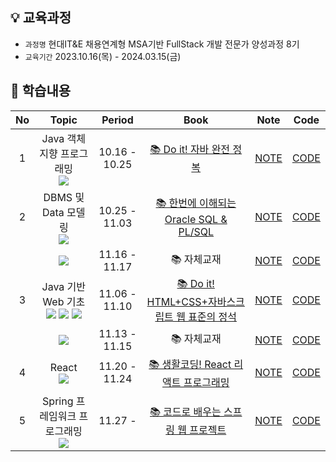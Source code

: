 ## 💡 교육과정

- `과정명` 현대IT&E 채용연계형 MSA기반 FullStack 개발 전문가 양성과정 8기
- `교육기간` 2023.10.16(목) - 2024.03.15(금)

## 📑 학습내용

| No | Topic | Period | Book | Note | Code |
|:--:|:--:|:--:|:--:|:--:|:--:|
| 1  | Java 객체지향 프로그래밍<br/><img src="https://img.shields.io/badge/Java-007396?style=flat-square&logo=java&logoColor=white"> | 10.16 - 10.25 | [📚 Do it! 자바 완전 정복](https://product.kyobobook.co.kr/detail/S000001818032) | [NOTE](https://github.com/sangeun99/hyundai-it-e-java-fullstack/tree/master/lecturenote/01.java) | [CODE](https://github.com/sangeun99/hyundai-it-e-java-fullstack/tree/master/01.java/src) |
| 2  | DBMS 및 Data 모델링<br/><img src="https://img.shields.io/badge/ORACLE-F80000?style=flat-square&logo=oracle&logoColor=white"> | 10.25 - 11.03 | [📚 한번에 이해되는 Oracle SQL & PL/SQL](https://product.kyobobook.co.kr/detail/S000001870526) | [NOTE](https://github.com/sangeun99/hyundai-it-e-java-fullstack/tree/master/lecturenote/02.dbms) | [CODE](https://github.com/sangeun99/hyundai-it-e-java-fullstack/tree/master/02.dbms) |
|    | <img src="https://img.shields.io/badge/PL/SQL-F80000?style=flat-square&logo=oracle&logoColor=white"> | 11.16 - 11.17 | 📚 자체교재 |[NOTE](https://github.com/sangeun99/hyundai-it-e-java-fullstack/tree/master/lecturenote/03.web_basic/99_pl_sql.md) | [CODE](https://github.com/sangeun99/hyundai-it-e-java-fullstack/tree/master/02.dbms) |
| 3  | Java 기반 Web 기초<br/><img src="https://img.shields.io/badge/HTML5-E34F26?style=flat-square&logo=html5&logoColor=white"> <img src="https://img.shields.io/badge/CSS-1572B6?style=flat-square&logo=css3&logoColor=white"> <img src="https://img.shields.io/badge/JavaScript-F7DF1E?style=flat-square&logo=javascript&logoColor=black"> | 11.06 - 11.10 |[📚 Do it! HTML+CSS+자바스크립트 웹 표준의 정석](https://product.kyobobook.co.kr/detail/S000001818002) |[NOTE](https://github.com/sangeun99/hyundai-it-e-java-fullstack/tree/master/lecturenote/03.web_basic) |[CODE](https://github.com/sangeun99/hyundai-it-e-java-fullstack/tree/master/03.web_basic)|
|    | <img src="https://img.shields.io/badge/JSP-007396?style=flat-square&logo=java&logoColor=white"> | 11.13 - 11.15 | 📚 자체교재 |[NOTE](https://github.com/sangeun99/hyundai-it-e-java-fullstack/tree/master/lecturenote/03.web_basic/20_servlet_jsp.md) | [CODE](https://github.com/sangeun99/hyundai-it-e-java-fullstack/tree/master/03.web_basic_jsp)|
| 4  | React<br/><img src="https://img.shields.io/badge/React-61DAFB?style=flat-square&logo=React&logoColor=black"/> | 11.20 - 11.24 | [📚 생활코딩! React 리액트 프로그래밍](https://product.kyobobook.co.kr/detail/S000200940449) |[NOTE](https://github.com/sangeun99/hyundai-it-e-java-fullstack/tree/master/lecturenote/04.react) | [CODE](https://github.com/sangeun99/hyundai-it-e-java-fullstack/tree/master/04.react)|
| 5  | Spring 프레임워크 프로그래밍<br/><img src="https://img.shields.io/badge/Spring-6DB33F?style=flat-square&logo=spring&logoColor=white"/> | 11.27 -  | [📚 코드로 배우는 스프링 웹 프로젝트](https://product.kyobobook.co.kr/detail/S000001923741) |[NOTE](https://github.com/sangeun99/hyundai-it-e-java-fullstack/tree/master/lecturenote/05.spring) | [CODE](https://github.com/sangeun99/hyundai-it-e-spring) |